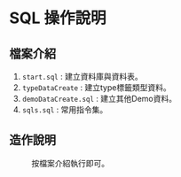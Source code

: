 # SQL 操作說明

## 檔案介紹
1. `start.sql` : 建立資料庫與資料表。
2. `typeDataCreate` : 建立type標籤類型資料。
3. `demoDataCreate.sql` : 建立其他Demo資料。
4. `sqls.sql` : 常用指令集。

## 造作說明
<dd> 按檔案介紹執行即可。</dd>

